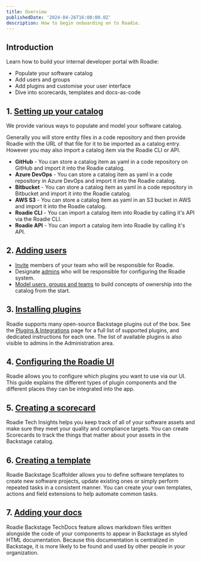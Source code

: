 ```yaml
---
title: Overview
publishedDate: '2024-04-26T16:00:00.0Z'
description: How to begin onboarding on to Roadie.
---
```


## Introduction

Learn how to build your internal developer portal with Roadie:

- Populate your software catalog
- Add users and groups
- Add plugins and customise your user interface
- Dive into scorecards, templates and docs-as-code

## 1. [Setting up your catalog](/docs/getting-started/adding-a-catalog-item/)

We provide various ways to populate and model your software catalog.

Generally you will store entity files in a code repository and then provide Roadie with the URL of that file for it to be imported as a catalog entry. However you may also import a catalog item via the Roadie CLI or API.

- **GitHub** - You can store a catalog item as yaml in a code repository on GitHub and import it into the Roadie catalog.
- **Azure DevOps** - You can store a catalog item as yaml in a code repository in Azure DevOps and import it into the Roadie catalog.
- **Bitbucket** - You can store a catalog item as yaml in a code repository in Bitbucket and import it into the Roadie catalog.
- **AWS S3** - You can store a catalog item as yaml in an S3 bucket in AWS and import it into the Roadie catalog.
- **Roadie CLI** - You can import a catalog item into Roadie by calling it's API via the Roadie CLI.
- **Roadie API** - You can import a catalog item into Roadie by calling it's API.

## 2. [Adding users](/docs/getting-started/user-management/)

- [Invite](/docs/getting-started/user-management/) members of your team who will be responsible for Roadie.
- Designate [admins](/docs/getting-started/assigning-admins/) who will be responsible for configuring the Roadie system.
- [Model users, groups and teams](/docs/getting-started/teams/) to build concepts of ownership into the catalog from the start.

## 3. [Installing plugins](/docs/getting-started/configuring-backstage-plugins/)

Roadie supports many open-source Backstage plugins out of the box. See the [Plugins & Integrations](/docs/integrations/) page for a full list of supported plugins, and dedicated instructions for each one. The list of available plugins is also visible to admins in the Administration area.

## 4. [Configuring the Roadie UI](/docs/getting-started/configure-ui/)

Roadie allows you to configure which plugins you want to use via our UI. This guide explains the different types of plugin components and the different places they can be integrated into the app.

## 5. [Creating a scorecard](/docs/getting-started/creating-a-scorecard/)

Roadie Tech Insights helps you keep track of all of your software assets and make sure they meet your quality and compliance targets. You can create Scorecards to track the things that matter about your assets in the Backstage catalog.

## 6. [Creating a template](/docs/getting-started/scaffolding-components/)

Roadie Backstage Scaffolder allows you to define software templates to create new software projects, update existing ones or simply perform repeated tasks in a consistent manner. You can create your own templates, actions and field extensions to help automate common tasks.

## 7. [Adding your docs](/docs/getting-started/technical-documentation/)

Roadie Backstage TechDocs feature allows markdown files written alongside the code of your components to appear in Backstage as styled HTML documentation. Because this documentation is centralized in Backstage, it is more likely to be found and used by other people in your organization.
